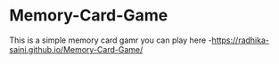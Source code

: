 # Memory-Card-Game

This is a simple memory card gamr
you can play here -https://radhika-saini.github.io/Memory-Card-Game/
